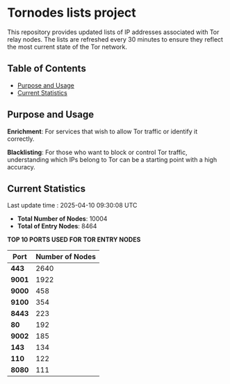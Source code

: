 # Tornodes lists project

This repository provides updated lists of IP addresses associated with Tor relay nodes. The lists are refreshed every 30 minutes to ensure they reflect the most current state of the Tor network.

## Table of Contents

- [Purpose and Usage](#purpose-and-usage)
- [Current Statistics](#current-statistics)


## Purpose and Usage

**Enrichment**: For services that wish to allow Tor traffic or identify it correctly.

**Blacklisting**: For those who want to block or control Tor traffic, understanding which IPs belong to Tor can be a starting point with a high accuracy.

## Current Statistics

Last update time : 2025-04-10 09:30:08 UTC

- **Total Number of Nodes**: 10004
- **Total of Entry Nodes**: 8464

**TOP 10 PORTS USED FOR TOR ENTRY NODES**

| **Port** | **Number of Nodes** |
|------|-----------------|
| **443**   | 2640  |
| **9001**   | 1922  |
| **9000**   | 458  |
| **9100**   | 354  |
| **8443**   | 223  |
| **80**   | 192  |
| **9002**   | 185  |
| **143**   | 134  |
| **110**   | 122  |
| **8080**   | 111  |

